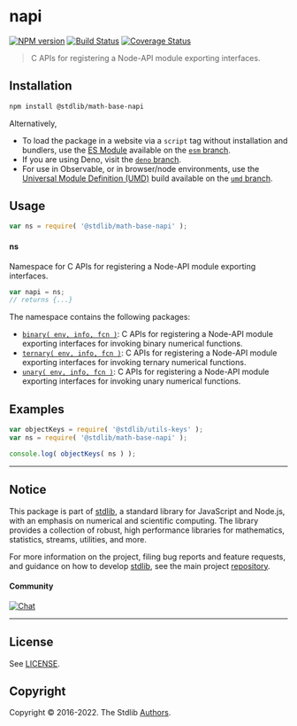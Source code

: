 <!--

@license Apache-2.0

Copyright (c) 2021 The Stdlib Authors.

Licensed under the Apache License, Version 2.0 (the "License");
you may not use this file except in compliance with the License.
You may obtain a copy of the License at

   http://www.apache.org/licenses/LICENSE-2.0

Unless required by applicable law or agreed to in writing, software
distributed under the License is distributed on an "AS IS" BASIS,
WITHOUT WARRANTIES OR CONDITIONS OF ANY KIND, either express or implied.
See the License for the specific language governing permissions and
limitations under the License.

-->

# napi

[![NPM version][npm-image]][npm-url] [![Build Status][test-image]][test-url] [![Coverage Status][coverage-image]][coverage-url] <!-- [![dependencies][dependencies-image]][dependencies-url] -->

> C APIs for registering a Node-API module exporting interfaces.

<section class="installation">

## Installation

```bash
npm install @stdlib/math-base-napi
```

Alternatively,

-   To load the package in a website via a `script` tag without installation and bundlers, use the [ES Module][es-module] available on the [`esm` branch][esm-url].
-   If you are using Deno, visit the [`deno` branch][deno-url].
-   For use in Observable, or in browser/node environments, use the [Universal Module Definition (UMD)][umd] build available on the [`umd` branch][umd-url].

</section>

<section class="usage">

## Usage

```javascript
var ns = require( '@stdlib/math-base-napi' );
```

#### ns

Namespace for C APIs for registering a Node-API module exporting interfaces.

```javascript
var napi = ns;
// returns {...}
```

The namespace contains the following packages:

<!-- <toc pattern="*"> -->

<div class="namespace-toc">

-   <span class="signature">[`binary( env, info, fcn )`][@stdlib/math/base/napi/binary]</span><span class="delimiter">: </span><span class="description">C APIs for registering a Node-API module exporting interfaces for invoking binary numerical functions.</span>
-   <span class="signature">[`ternary( env, info, fcn )`][@stdlib/math/base/napi/ternary]</span><span class="delimiter">: </span><span class="description">C APIs for registering a Node-API module exporting interfaces for invoking ternary numerical functions.</span>
-   <span class="signature">[`unary( env, info, fcn )`][@stdlib/math/base/napi/unary]</span><span class="delimiter">: </span><span class="description">C APIs for registering a Node-API module exporting interfaces for invoking unary numerical functions.</span>

</div>

<!-- </toc> -->

</section>

<!-- /.usage -->

<section class="examples">

## Examples

<!-- TODO: better examples -->

<!-- eslint no-undef: "error" -->

```javascript
var objectKeys = require( '@stdlib/utils-keys' );
var ns = require( '@stdlib/math-base-napi' );

console.log( objectKeys( ns ) );
```

</section>

<!-- /.examples -->

<!-- Section for related `stdlib` packages. Do not manually edit this section, as it is automatically populated. -->

<section class="related">

</section>

<!-- /.related -->

<!-- Section for all links. Make sure to keep an empty line after the `section` element and another before the `/section` close. -->


<section class="main-repo" >

* * *

## Notice

This package is part of [stdlib][stdlib], a standard library for JavaScript and Node.js, with an emphasis on numerical and scientific computing. The library provides a collection of robust, high performance libraries for mathematics, statistics, streams, utilities, and more.

For more information on the project, filing bug reports and feature requests, and guidance on how to develop [stdlib][stdlib], see the main project [repository][stdlib].

#### Community

[![Chat][chat-image]][chat-url]

---

## License

See [LICENSE][stdlib-license].


## Copyright

Copyright &copy; 2016-2022. The Stdlib [Authors][stdlib-authors].

</section>

<!-- /.stdlib -->

<!-- Section for all links. Make sure to keep an empty line after the `section` element and another before the `/section` close. -->

<section class="links">

[npm-image]: http://img.shields.io/npm/v/@stdlib/math-base-napi.svg
[npm-url]: https://npmjs.org/package/@stdlib/math-base-napi

[test-image]: https://github.com/stdlib-js/math-base-napi/actions/workflows/test.yml/badge.svg
[test-url]: https://github.com/stdlib-js/math-base-napi/actions/workflows/test.yml

[coverage-image]: https://img.shields.io/codecov/c/github/stdlib-js/math-base-napi/main.svg
[coverage-url]: https://codecov.io/github/stdlib-js/math-base-napi?branch=main

<!--

[dependencies-image]: https://img.shields.io/david/stdlib-js/math-base-napi.svg
[dependencies-url]: https://david-dm.org/stdlib-js/math-base-napi/main

-->

[umd]: https://github.com/umdjs/umd
[es-module]: https://developer.mozilla.org/en-US/docs/Web/JavaScript/Guide/Modules

[deno-url]: https://github.com/stdlib-js/math-base-napi/tree/deno
[umd-url]: https://github.com/stdlib-js/math-base-napi/tree/umd
[esm-url]: https://github.com/stdlib-js/math-base-napi/tree/esm

[chat-image]: https://img.shields.io/gitter/room/stdlib-js/stdlib.svg
[chat-url]: https://gitter.im/stdlib-js/stdlib/

[stdlib]: https://github.com/stdlib-js/stdlib

[stdlib-authors]: https://github.com/stdlib-js/stdlib/graphs/contributors

[stdlib-license]: https://raw.githubusercontent.com/stdlib-js/math-base-napi/main/LICENSE

<!-- <toc-links> -->

[@stdlib/math/base/napi/binary]: https://github.com/stdlib-js/math-base-napi-binary

[@stdlib/math/base/napi/ternary]: https://github.com/stdlib-js/math-base-napi-ternary

[@stdlib/math/base/napi/unary]: https://github.com/stdlib-js/math-base-napi-unary

<!-- </toc-links> -->

</section>

<!-- /.links -->
